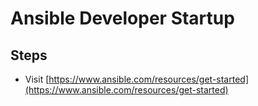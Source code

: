 # Ansible Developer Startup

## Steps

* Visit [https://www.ansible.com/resources/get-started](https://www.ansible.com/resources/get-started)
